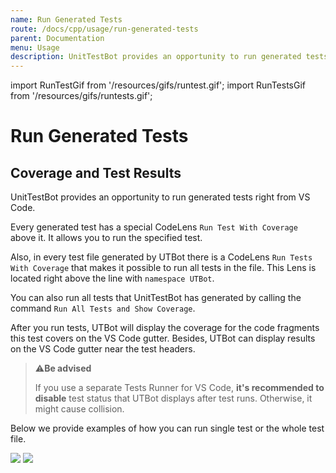 ```yaml
---
name: Run Generated Tests
route: /docs/cpp/usage/run-generated-tests
parent: Documentation
menu: Usage
description: UnitTestBot provides an opportunity to run generated tests right from Visual Studio Code. The tests can be run either one-by-one or all together.
---
```


import RunTestGif from '/resources/gifs/runtest.gif';
import RunTestsGif from '/resources/gifs/runtests.gif';

# Run Generated Tests


## Coverage and Test Results

UnitTestBot provides an opportunity to run generated tests right from VS Code.

Every generated test has a special CodeLens `Run Test With Coverage` above it. It allows you to run the specified test.

Also, in every test file generated by UTBot there is a CodeLens `Run Tests With Coverage` that makes it possible to run all tests in the file.
This Lens is located right above the line with `namespace UTBot`. 

You can also run all tests that UnitTestBot has generated by calling the command `Run All Tests and Show Coverage`.

After you run tests, UTBot will display the coverage for the code fragments this test covers on the VS Code gutter.
Besides, UTBot can display results on the VS Code gutter near the test headers.

>⚠️**Be advised**
>
> If you use a separate Tests Runner for VS Code, **it's recommended to disable** test status that UTBot displays after test runs.
> Otherwise, it might cause collision.

Below we provide examples of how you can run single test or the whole test file.

<img src={RunTestGif} className="runGif"/>

<img src={RunTestsGif} className="runGif"/>

<!-- ## Test Console 

**TODO** 

## Makefiles

**TODO** -->